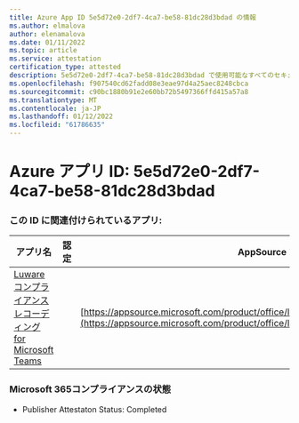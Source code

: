 ```yaml
---
title: Azure App ID 5e5d72e0-2df7-4ca7-be58-81dc28d3bdad の情報
ms.author: elmalova
author: elenamalova
ms.date: 01/11/2022
ms.topic: article
ms.service: attestation
certification_type: attested
description: 5e5d72e0-2df7-4ca7-be58-81dc28d3bdad で使用可能なすべてのセキュリティおよびコンプライアンス情報。
ms.openlocfilehash: f907540cd62fadd08e3eae97d4a25aec8248cbca
ms.sourcegitcommit: c90bc1880b91e2e60bb72b5497366ffd415a57a8
ms.translationtype: MT
ms.contentlocale: ja-JP
ms.lasthandoff: 01/12/2022
ms.locfileid: "61786635"
---
```

# <a name="azure-app-id-5e5d72e0-2df7-4ca7-be58-81dc28d3bdad"></a>Azure アプリ ID: 5e5d72e0-2df7-4ca7-be58-81dc28d3bdad


### <a name="apps-associated-with-this-id"></a>この ID に関連付けられているアプリ:
| **アプリ名** | **認定** | **AppSource での表示** |
|--------------|---------------|-----------------------|
| [Luware コンプライアンスレコーディング for Microsoft Teams](https://docs.microsoft.com/microsoft-365-app-certification/forward/luwareagzurich.recording_azure_marketplace) |  | [https://appsource.microsoft.com/product/office/luwareagzurich.recording_azure_marketplace](https://appsource.microsoft.com/product/office/luwareagzurich.recording_azure_marketplace) |

### <a name="microsoft-365-app-compliance-status"></a>Microsoft 365コンプライアンスの状態
- Publisher Attestaton Status: Completed
